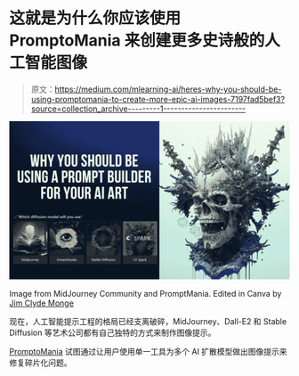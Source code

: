 # 这就是为什么你应该使用 PromptoMania 来创建更多史诗般的人工智能图像

> 原文：<https://medium.com/mlearning-ai/heres-why-you-should-be-using-promptomania-to-create-more-epic-ai-images-7197fad5bef3?source=collection_archive---------1----------------------->

![](img/51c237f022180b59c9598246574b3313.png)

Image from MidJourney Community and PromptMania. Edited in Canva by [Jim Clyde Monge](https://medium.com/u/819323b399ac?source=post_page-----7197fad5bef3--------------------------------)

现在，人工智能提示工程的格局已经支离破碎，MidJourney、Dall-E2 和 Stable Diffusion 等艺术公司都有自己独特的方式来制作图像提示。

[PromptoMania](https://promptomania.com/) 试图通过让用户使用单一工具为多个 AI 扩散模型做出图像提示来修复碎片化问题。